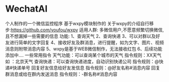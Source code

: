 # WechatAI
个人制作的一个微信监控程序
基于wxpy模块制作的
关于wxpy的介绍自行移步:https://github.com/youfou/wxpy
适用人群:
  多微信用户,不愿意频繁切换微信,且不想漏掉一些需要的信息
功能:
  1、查询天气
  2、查询快递
  3、可以对群以及好友进行简单的文字回复
  4、接收好友及群消息，进行提醒，如为文字、图片、视频消息则附带消息内容
  5、wxpy是基于WEB微信制作，无法接收红包
  6、后续功能添加中....
 一些常用指令
    天气功能：可以查询某个城市的天气
      指令规则：XX天气  如 ：北京天气
    查询快递：可以查询快递进度，自动识别快递公司
      指令规则：@快递#快递单号
    回复好友信息给好友发信息
      指令规则：@好友名称#消息内容
    回复群消息或给在群内发送消息
      指令规则：-群名称#消息内容
  
